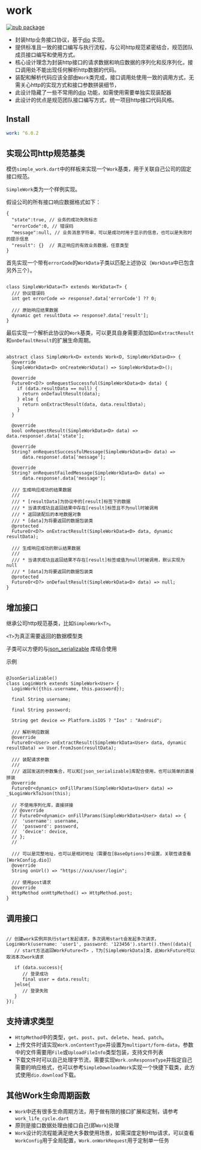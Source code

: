 # work

[![pub package](https://img.shields.io/pub/v/work.svg)](https://pub.dartlang.org/packages/work)

* 封装http业务接口协议，基于[dio](https://pub.dartlang.org/packages/dio) 实现。
* 提供标准且一致的接口编写与执行流程，与公司http规范紧密结合，规范团队成员接口编写和使用方式。
* 核心设计理念为封装http接口的请求数据和响应数据的序列化和反序列化，接口调用处不能出现任何解析http数据的代码。
* 装配和解析代码应该全部由`Work`类完成，接口调用处使用一致的调用方式，无需关心http的实现方式和接口参数拼装细节，
* 此设计隐藏了一些不常用的[dio](https://pub.dartlang.org/packages/dio) 功能，如需使用需要单独实现装配器
* 此设计的优点是规范团队接口编写方式，统一项目http接口代码风格。

## Install

```yaml
work: ^6.0.2
```

## 实现公司http规范基类

模仿`simple_work.dart`中的样板来实现一个`Work`基类，用于关联自己公司的固定接口规范。

`SimpleWork`类为一个样例实现。

假设公司的所有接口响应数据格式如下：

```协议
{
  "state":true, // 业务的成功失败标志
  "errorCode":0, // 错误码
  "message":null, // 业务消息字符串，可以是成功时用于显示的信息，也可以是失败时的提示信息
  "result": {}  // 真正响应的有效业务数据，任意类型
}
```

首先实现一个带有`errorCode`的`WorkData`子类以匹配上述协议（`WorkData`中已包含另外三个）。

```SimpleWorkData

class SimpleWorkData<T> extends WorkData<T> {
  /// 协议错误码
  int get errorCode => response?.data['errorCode'] ?? 0;

  /// 原始响应结果数据
  dynamic get resultData => response?.data['result'];
}

```

最后实现一个解析此协议的`Work`基类，可以更具自身需要添加如`onExtractResult`和`onDefaultResult`的扩展生命周期。

```SimpleWork

abstract class SimpleWork<D> extends Work<D, SimpleWorkData<D>> {
  @override
  SimpleWorkData<D> onCreateWorkData() => SimpleWorkData<D>();

  @override
  FutureOr<D?> onRequestSuccessful(SimpleWorkData<D> data) {
    if (data.resultData == null) {
      return onDefaultResult(data);
    } else {
      return onExtractResult(data, data.resultData);
    }
  }

  @override
  bool onRequestResult(SimpleWorkData<D> data) => data.response!.data['state'];

  @override
  String? onRequestSuccessfulMessage(SimpleWorkData<D> data) =>
      data.response!.data['message'];

  @override
  String? onRequestFailedMessage(SimpleWorkData<D> data) =>
      data.response!.data['message'];

  /// 生成响应成功的结果数据
  ///
  /// * [resultData]为协议中的[result]标签下的数据
  /// * 当请求成功且返回结果中存在[result]标签且不为null时被调用
  /// * 返回装配后的本地数据对象
  /// * [data]为将要返回的数据包装类
  @protected
  FutureOr<D?> onExtractResult(SimpleWorkData<D> data, dynamic resultData);

  /// 生成响应成功的默认结果数据
  ///
  /// * 当请求成功且返回结果不存在[result]标签或值为null时被调用，默认实现为null
  /// * [data]为将要返回的数据包装类
  @protected
  FutureOr<D?> onDefaultResult(SimpleWorkData<D> data) => null;
}

```

## 增加接口

继承公司http规范基类，比如`SimpleWork<T>`。

`<T>`为真正需要返回的数据模型类

子类可以方便的与[json_serializable](https://pub.dev/packages/json_serializable) 库结合使用

示例

```

@JsonSerializable()
class LoginWork extends SimpleWork<User> {
  LoginWork({this.username, this.password});
  
  final String username;
  
  final String password;

  String get device => Platform.isIOS ? "Ios" : "Android";
  
  /// 解析响应数据
  @override
  FutureOr<User> onExtractResult(SimpleWorkData<User> data, dynamic resultData) => User.fromJson(resultData);

  /// 装配请求参数
  /// 
  /// 返回发送的参数集合，可以和[json_serializable]库配合使用，也可以简单的直接拼装
  @override
  FutureOr<dynamic> onFillParams(SimpleWorkData<User> data) => _$LoginWorkToJson(this);

  // 不使用序列化库，直接拼接
  // @override
  // FutureOr<dynamic> onFillParams(SimpleWorkData<User> data) => {
  //  'username': username,
  //  'password': password,
  //  'device': device,
  // };
  //

  /// 可以是完整地址，也可以是相对地址（需要在[BaseOptions]中设置，关联性请查看[WorkConfig.dio]）
  @override
  String onUrl() => "https://xxx/user/login";

  /// 使用post请求
  @override
  HttpMethod onHttpMethod() => HttpMethod.post;
}

```

## 调用接口

```

// 创建work实例并执行start发起请求，多次调用start会发起多次请求，
LoginWork(username: 'user1', password: '123456').start().then((data){
   // start方法返回WorkFuture<T> ，T为[SimpleWorkData]类，此WorkFuture可以取消本次work请求

   if (data.success){
      // 登录成功
      final user = data.result;
   }else{
      // 登录失败
   }
});

```

## 支持请求类型

* `HttpMethod`中的类型，`get`、`post`、`put`、`delete`、`head`、`patch`。
* 上传文件时请实现`Work.onContentType`并设置为`multipart/form-data`，参数中的文件需要用`File`或`UploadFileInfo`类型包装，支持文件列表
* 下载文件时可以自己处理字节流，需要实现`Work.onResponseType`并指定自己需要的响应格式，也可以参考`SimpleDownloadWork`实现一个快捷下载类，此方式使用`dio.download`下载。

## 其他Work生命周期函数

* `Work`中还有很多生命周期方法，用于做有限的接口扩展和定制，请参考`work_life_cycle.dart`
* 原则是接口数据处理由接口自己(即`Work`)处理
* `Work`设计的流程能满足绝大多数使用场景，如需深度定制Http请求，可以查看`WorkConfig`用于全局配置，`Work.onWorkRequest`用于定制单一任务
